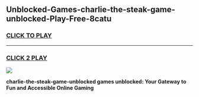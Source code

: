 
## Unblocked-Games-charlie-the-steak-game-unblocked-Play-Free-8catu
<h3>
<a href="https://premium76.site?title=charlie-the-steak-game-unblocked&ref=10A">CLICK TO PLAY</a></h3>
<hr>

<h3>
<a href="https://premium76.site?title=charlie-the-steak-game-unblocked&ref=10A">CLICK 2 PLAY</a>
  
</h3>

<a href="https://premium76.site?title=charlie-the-steak-game-unblocked&ref=10A"><img src="https://clearcache.store/games.png"></a>


**charlie-the-steak-game-unblocked games unblocked: Your Gateway to Fun and Accessible Online Gaming**
